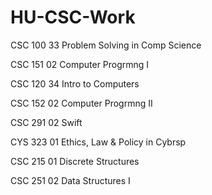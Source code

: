 # HU-CSC-Work

CSC 100 33 Problem Solving in Comp Science

CSC 151 02 Computer Progrmng I

CSC 120 34 Intro to Computers

CSC 152 02 Computer Progrmng II

CSC 291 02 Swift

CYS 323 01 Ethics, Law & Policy in Cybrsp

CSC 215 01 Discrete Structures

CSC 251 02 Data Structures I